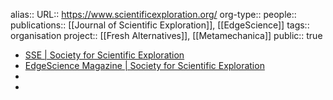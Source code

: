 alias::
URL:: https://www.scientificexploration.org/
org-type::
people::
publications:: [[Journal of Scientific Exploration]], [[EdgeScience]] 
tags:: organisation
project:: [[Fresh Alternatives]], [[Metamechanica]] 
public:: true

- [SSE | Society for Scientific Exploration](https://www.scientificexploration.org/)
- [EdgeScience Magazine | Society for Scientific Exploration](https://www.scientificexploration.org/edgescience)
-
-
